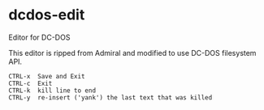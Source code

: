 # dcdos-edit

Editor for DC-DOS

This editor is ripped from Admiral and modified to use DC-DOS filesystem API.

    CTRL-x  Save and Exit
    CTRL-c  Exit
    CTRL-k  kill line to end
    CTRL-y  re-insert ('yank') the last text that was killed

